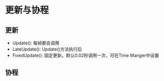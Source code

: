 # 更新与协程

## 更新

- Update(): 每帧都会调用
- LateUpdate(): Update()方法执行后
- FixedUpdate(): 固定更新。默认0.02秒调用一次，可在Time Manger中设置

## 协程

